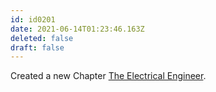 ```yaml
---
id: id0201
date: 2021-06-14T01:23:46.163Z
deleted: false
draft: false
---
```


Created a new Chapter [The Electrical Engineer][1].

[1]: the-electrical-engineer.html

